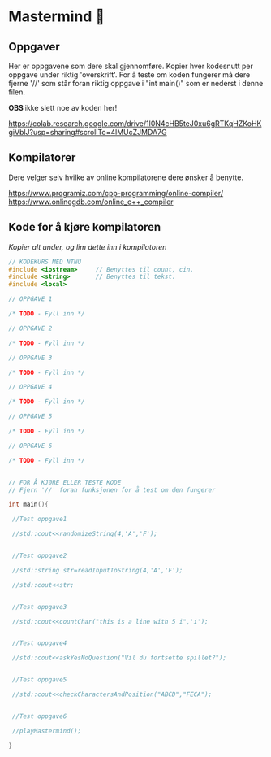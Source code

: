 # Mastermind 🧠

## Oppgaver

Her er oppgavene som dere skal gjennomføre. Kopier hver kodesnutt per oppgave under riktig 'overskrift'.
For å teste om koden fungerer må dere fjerne '//' som står foran riktig oppgave i "int main()" som er nederst i denne filen.

<b> OBS </b> ikke slett noe av koden her!

https://colab.research.google.com/drive/1l0N4cHB5teJ0xu6gRTKqHZKoHKgiVblJ?usp=sharing#scrollTo=4lMUcZJMDA7G

## Kompilatorer

Dere velger selv hvilke av online kompilatorene dere ønsker å benytte.

https://www.programiz.com/cpp-programming/online-compiler/  
https://www.onlinegdb.com/online_c++_compiler

## Kode for å kjøre kompilatoren

<i> Kopier alt under, og lim dette inn i kompilatoren </i>

```cpp
// KODEKURS MED NTNU
#include <iostream>     // Benyttes til count, cin.
#include <string>       // Benyttes til tekst.
#include <local>

// OPPGAVE 1

/* TODO - Fyll inn */

// OPPGAVE 2

/* TODO - Fyll inn */

// OPPGAVE 3

/* TODO - Fyll inn */

// OPPGAVE 4

/* TODO - Fyll inn */

// OPPGAVE 5

/* TODO - Fyll inn */

// OPPGAVE 6

/* TODO - Fyll inn */


// FOR Å KJØRE ELLER TESTE KODE
// Fjern '//' foran funksjonen for å test om den fungerer

int main(){

 //Test oppgave1

 //std::cout<<randomizeString(4,'A','F');


 //Test oppgave2

 //std::string str=readInputToString(4,'A','F');

 //std::cout<<str;


 //Test oppgave3

 //std::cout<<countChar("this is a line with 5 i",'i');


 //Test oppgave4

 //std::cout<<askYesNoQuestion("Vil du fortsette spillet?");


 //Test oppgave5

 //std::cout<<checkCharactersAndPosition("ABCD","FECA");


 //Test oppgave6

 //playMastermind();

}
```
